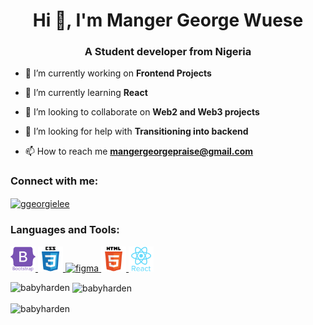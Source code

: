 <h1 align="center">Hi 👋, I'm Manger George Wuese</h1>
<h3 align="center">A Student developer from Nigeria</h3>

- 🔭 I’m currently working on **Frontend Projects**

- 🌱 I’m currently learning **React**

- 👯 I’m looking to collaborate on **Web2 and Web3 projects**

- 🤝 I’m looking for help with **Transitioning into backend**

- 📫 How to reach me **mangergeorgepraise@gmail.com**

<h3 align="left">Connect with me:</h3>
<p align="left">
<a href="https://twitter.com/ggeorgielee" target="blank"><img align="center" src="https://raw.githubusercontent.com/rahuldkjain/github-profile-readme-generator/master/src/images/icons/Social/twitter.svg" alt="ggeorgielee" height="30" width="40" /></a>
</p>

<h3 align="left">Languages and Tools:</h3>
<p align="left"> <a href="https://getbootstrap.com" target="_blank" rel="noreferrer"> <img src="https://raw.githubusercontent.com/devicons/devicon/master/icons/bootstrap/bootstrap-plain-wordmark.svg" alt="bootstrap" width="40" height="40"/> </a> <a href="https://www.w3schools.com/css/" target="_blank" rel="noreferrer"> <img src="https://raw.githubusercontent.com/devicons/devicon/master/icons/css3/css3-original-wordmark.svg" alt="css3" width="40" height="40"/> </a> <a href="https://www.figma.com/" target="_blank" rel="noreferrer"> <img src="https://www.vectorlogo.zone/logos/figma/figma-icon.svg" alt="figma" width="40" height="40"/> </a> <a href="https://www.w3.org/html/" target="_blank" rel="noreferrer"> <img src="https://raw.githubusercontent.com/devicons/devicon/master/icons/html5/html5-original-wordmark.svg" alt="html5" width="40" height="40"/> </a> <a href="https://reactjs.org/" target="_blank" rel="noreferrer"> <img src="https://raw.githubusercontent.com/devicons/devicon/master/icons/react/react-original-wordmark.svg" alt="react" width="40" height="40"/> </a> </p>

<p><img align="left" src="https://github-readme-stats.vercel.app/api/top-langs?username=babyharden&show_icons=true&locale=en&layout=compact" alt="babyharden" /></p>

<p>&nbsp;<img align="center" src="https://github-readme-stats.vercel.app/api?username=babyharden&show_icons=true&locale=en" alt="babyharden" /></p>

<p><img align="center" src="https://github-readme-streak-stats.herokuapp.com/?user=babyharden&" alt="babyharden" /></p>
